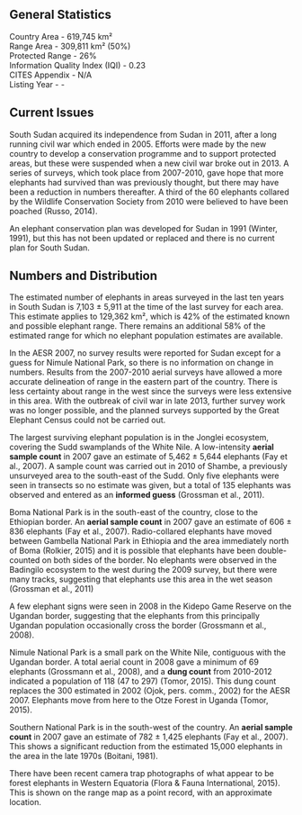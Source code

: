 ## General Statistics

Country Area - 619,745 km²<br />
Range Area - 309,811 km² (50%)<br />
Protected Range - 26%<br />
Information Quality Index (IQI) - 0.23<br />
CITES Appendix - N/A<br />
Listing Year -  - 

## Current Issues

South Sudan acquired its independence from Sudan in 2011, after a long running civil war which ended in 2005. Efforts were made by the new country to develop a conservation programme and to support protected areas, but these were suspended when a new civil war broke out in 2013. A series of surveys, which took place from 2007-2010, gave hope that more elephants had survived than was previously thought, but there may have been a reduction in numbers thereafter. A third of the 60 elephants collared by the Wildlife Conservation Society from 2010 were believed to have been poached (Russo, 2014).

An elephant conservation plan was developed for Sudan in 1991 (Winter, 1991), but this has not been updated or replaced and there is no current plan for South Sudan.

## Numbers and Distribution

The estimated number of elephants in areas surveyed in the last ten years in South Sudan is 7,103 ± 5,911 at the time of the last survey for each area. This estimate applies to 129,362 km², which is 42% of the estimated known and possible elephant range. There remains an additional 58% of the estimated range for which no elephant population estimates are available.

In the AESR 2007, no survey results were reported for Sudan except for a guess for Nimule National Park, so there is no information on change in numbers. Results from the 2007-2010 aerial surveys have allowed a more accurate delineation of range in the eastern part of the country. There is less certainty about range in the west since the surveys were less extensive in this area. With the outbreak of civil war in late 2013, further survey work was no longer possible, and the planned surveys supported by the Great Elephant Census could not be carried out.

The largest surviving elephant population is in the Jonglei ecosystem, covering the Sudd swamplands of the White Nile. A low-intensity **aerial sample count** in 2007 gave an estimate of 5,462 ± 5,644 elephants (Fay et al., 2007). A sample count was carried out in 2010 of Shambe, a previously unsurveyed area to the south-east of the Sudd. Only five elephants were seen in transects so no estimate was given, but a total of 135 elephants was observed and entered as an **informed guess** (Grossman et al., 2011).

Boma National Park is in the south-east of the country, close to the Ethiopian border. An **aerial sample count** in 2007 gave an estimate of 606 ± 836 elephants (Fay et al., 2007). Radio-collared elephants have moved between Gambella National Park in Ethiopia and the area immediately north of Boma (Rolkier, 2015) and it is possible that elephants have been double-counted on both sides of the border. No elephants were observed in the Badingilo ecosystem to the west during the 2009 survey, but there were many tracks, suggesting that elephants use this area in the wet season (Grossman et al., 2011)

A few elephant signs were seen in 2008 in the Kidepo Game Reserve on the Ugandan border, suggesting that the elephants from this principally Ugandan population occasionally cross the border (Grossmann et al., 2008). 

Nimule National Park is a small park on the White Nile, contiguous with the Ugandan border. A total aerial count in 2008 gave a minimum of 69 elephants (Grossmann et al., 2008), and a **dung count** from 2010-2012 indicated a population of 118 (47 to 297) (Tomor, 2015). This dung count replaces the 300 estimated in 2002 (Ojok, pers. comm., 2002) for the AESR 2007. Elephants move from here to the Otze Forest in Uganda (Tomor, 2015).

Southern National Park is in the south-west of the country. An **aerial sample count** in 2007 gave an estimate of 782 ± 1,425 elephants (Fay et al., 2007). This shows a significant reduction from the estimated 15,000 elephants in the area in the late 1970s (Boitani, 1981). 

There have been recent camera trap photographs of what appear to be forest elephants in Western Equatoria (Flora & Fauna International, 2015). This is shown on the range map as a point record, with an approximate location.
